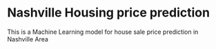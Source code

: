 # Nashville Housing price prediction
This is a Machine Learning model for house sale price prediction in Nashville Area
